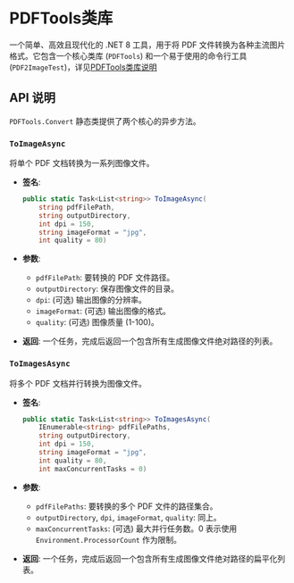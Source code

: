 # PDFTools类库

一个简单、高效且现代化的 .NET 8 工具，用于将 PDF 文件转换为各种主流图片格式。它包含一个核心类库 (`PDFTools`) 和一个易于使用的命令行工具 (`PDF2ImageTest`)，详见[PDFTools类库说明](./src/PDFTools/README.md)

## API 说明
`PDFTools.Convert` 静态类提供了两个核心的异步方法。

### **`ToImageAsync`**

将单个 PDF 文档转换为一系列图像文件。

*   **签名**:
    ```csharp
    public static Task<List<string>> ToImageAsync(
        string pdfFilePath,
        string outputDirectory,
        int dpi = 150,
        string imageFormat = "jpg",
        int quality = 80)
    ```

*   **参数**:
    *   `pdfFilePath`: 要转换的 PDF 文件路径。
    *   `outputDirectory`: 保存图像文件的目录。
    *   `dpi`: (可选) 输出图像的分辨率。
    *   `imageFormat`: (可选) 输出图像的格式。
    *   `quality`: (可选) 图像质量 (1-100)。

*   **返回**: 一个任务，完成后返回一个包含所有生成图像文件绝对路径的列表。

### **`ToImagesAsync`**

将多个 PDF 文档并行转换为图像文件。

*   **签名**:
    ```csharp
    public static Task<List<string>> ToImagesAsync(
        IEnumerable<string> pdfFilePaths,
        string outputDirectory,
        int dpi = 150,
        string imageFormat = "jpg",
        int quality = 80,
        int maxConcurrentTasks = 0)
    ```

*   **参数**:
    *   `pdfFilePaths`: 要转换的多个 PDF 文件的路径集合。
    *   `outputDirectory`, `dpi`, `imageFormat`, `quality`: 同上。
    *   `maxConcurrentTasks`: (可选) 最大并行任务数。0 表示使用 `Environment.ProcessorCount` 作为限制。

*   **返回**: 一个任务，完成后返回一个包含所有生成图像文件绝对路径的扁平化列表。
